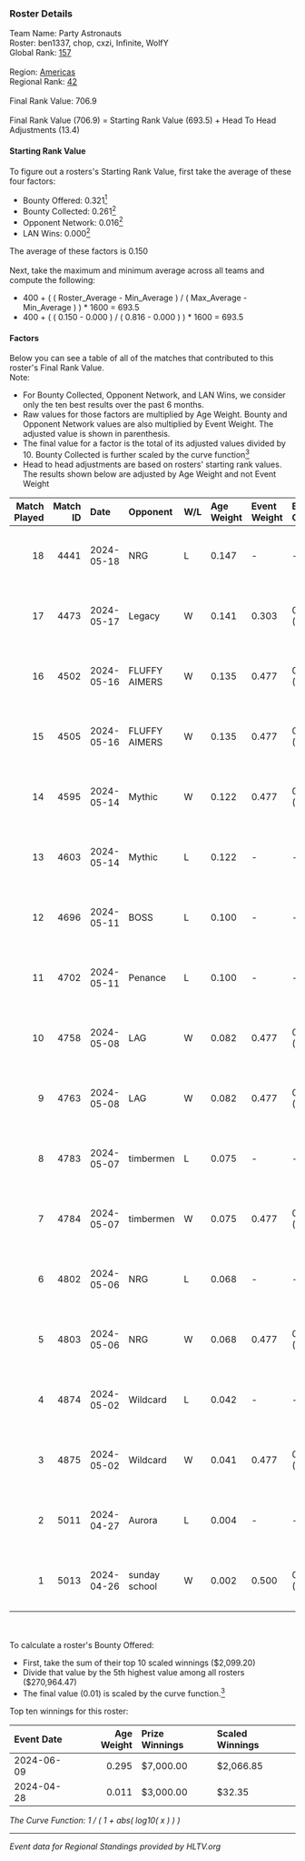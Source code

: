 ### Roster Details<br />
Team Name: Party Astronauts<br />
Roster: ben1337, chop, cxzi, Infinite, WolfY<br />
Global Rank: [157](../../standings_global_2024_10_23.md)<br />
<br />
Region: [Americas]( ../../standings_americas_2024_10_23.md)<br />
Regional Rank: [42]( ../../standings_americas_2024_10_23.md)<br />
<br />
Final Rank Value:  706.9<br />
<br />
Final Rank Value (706.9) = Starting Rank Value (693.5) + Head To Head Adjustments (13.4)<br />

#### Starting Rank Value<br />
To figure out a rosters's Starting Rank Value, first take the average of these four factors:<br />
- Bounty Offered: 0.321[<sup>1</sup>](#table2)
- Bounty Collected: 0.261[<sup>2</sup>](#table1)
- Opponent Network: 0.016[<sup>2</sup>](#table1)
- LAN Wins: 0.000[<sup>2</sup>](#table1)

The average of these factors is 0.150<br />
<br />
Next, take the maximum and minimum average across all teams and compute the following:<br />
- 400 + ( ( Roster_Average - Min_Average ) / ( Max_Average - Min_Average ) ) * 1600 = 693.5
- 400 + ( ( 0.150 - 0.000 ) / ( 0.816 - 0.000 ) ) * 1600 = 693.5


#### Factors<br />
Below you can see a table of all of the matches that contributed to this roster's Final Rank Value.<br />
Note:<br />

- For Bounty Collected, Opponent Network, and LAN Wins, we consider only the ten best results over the past 6 months.
- Raw values for those factors are multiplied by Age Weight. Bounty and Opponent Network values are also multiplied by Event Weight. The adjusted value is shown in parenthesis.
- The final value for a factor is the total of its adjusted values divided by 10. Bounty Collected is further scaled by the curve function[<sup>3</sup>](#curveFunction)
- Head to head adjustments are based on rosters' starting rank values. The results shown below are adjusted by Age Weight and not Event Weight
<span id="table1"></span><br />


| Match Played | Match ID | Date       | Opponent      | W/L | Age Weight | Event Weight | Bounty Collected | Opponent Network | LAN Wins  | H2H Adj. | Roster                               |
| -: | -: | :- | :- | :- | :- | :- | :- | :- | :- | -: | :- |
|           18 |     4441 | 2024-05-18 | NRG           | L   | 0.147      | -            | -                | -                | -         |    -0.81 | ben1337, chop, cxzi, Infinite, WolfY |
|           17 |     4473 | 2024-05-17 | Legacy        | W   | 0.141      | 0.303        | 0.098 (0.004)    | 0.700 (0.030)    | 0 (0.000) |     3.67 | ben1337, chop, cxzi, Infinite, WolfY |
|           16 |     4502 | 2024-05-16 | FLUFFY AIMERS | W   | 0.135      | 0.477        | 0.025 (0.002)    | 0.531 (0.034)    | 0 (0.000) |     2.92 | ben1337, chop, cxzi, Infinite, WolfY |
|           15 |     4505 | 2024-05-16 | FLUFFY AIMERS | W   | 0.135      | 0.477        | 0.025 (0.002)    | 0.531 (0.034)    | 0 (0.000) |     2.94 | ben1337, chop, cxzi, Infinite, WolfY |
|           14 |     4595 | 2024-05-14 | Mythic        | W   | 0.122      | 0.477        | 0.004 (0.000)    | 0.247 (0.014)    | 0 (0.000) |     2.21 | ben1337, chop, cxzi, RUSH, WolfY     |
|           13 |     4603 | 2024-05-14 | Mythic        | L   | 0.122      | -            | -                | -                | -         |    -1.64 | ben1337, chop, cxzi, RUSH, WolfY     |
|           12 |     4696 | 2024-05-11 | BOSS          | L   | 0.100      | -            | -                | -                | -         |    -0.75 | ben1337, chop, cxzi, RUSH, WolfY     |
|           11 |     4702 | 2024-05-11 | Penance       | L   | 0.100      | -            | -                | -                | -         |    -1.69 | ben1337, chop, cxzi, RUSH, WolfY     |
|           10 |     4758 | 2024-05-08 | LAG           | W   | 0.082      | 0.477        | 0.003 (0.000)    | 0.044 (0.002)    | 0 (0.000) |     1.08 | ben1337, chop, cxzi, RUSH, WolfY     |
|            9 |     4763 | 2024-05-08 | LAG           | W   | 0.082      | 0.477        | 0.003 (0.000)    | 0.044 (0.002)    | 0 (0.000) |     1.09 | ben1337, chop, cxzi, RUSH, WolfY     |
|            8 |     4783 | 2024-05-07 | timbermen     | L   | 0.075      | -            | -                | -                | -         |    -0.27 | ben1337, chop, cxzi, RUSH, WolfY     |
|            7 |     4784 | 2024-05-07 | timbermen     | W   | 0.075      | 0.477        | 0.036 (0.001)    | 0.497 (0.018)    | 0 (0.000) |     2.10 | ben1337, chop, cxzi, RUSH, WolfY     |
|            6 |     4802 | 2024-05-06 | NRG           | L   | 0.068      | -            | -                | -                | -         |    -0.37 | ben1337, chop, cxzi, RUSH, WolfY     |
|            5 |     4803 | 2024-05-06 | NRG           | W   | 0.068      | 0.477        | 0.093 (0.003)    | 0.533 (0.017)    | 0 (0.000) |     1.78 | ben1337, chop, cxzi, RUSH, WolfY     |
|            4 |     4874 | 2024-05-02 | Wildcard      | L   | 0.042      | -            | -                | -                | -         |    -0.10 | ben1337, chop, cxzi, RUSH, WolfY     |
|            3 |     4875 | 2024-05-02 | Wildcard      | W   | 0.041      | 0.477        | 0.133 (0.003)    | 0.539 (0.011)    | 0 (0.000) |     1.21 | ben1337, chop, cxzi, RUSH, WolfY     |
|            2 |     5011 | 2024-04-27 | Aurora        | L   | 0.004      | -            | -                | -                | -         |    -0.01 | ben1337, chop, cxzi, RUSH, WolfY     |
|            1 |     5013 | 2024-04-26 | sunday school | W   | 0.002      | 0.500        | 0.000 (0.000)    | 0.000 (0.000)    | 1 (0.002) |     0.02 | ben1337, chop, cxzi, RUSH, WolfY     |

<br />
<span id="table2"></span><br />
To calculate a roster's Bounty Offered:<br />

- First, take the sum of their top 10 scaled winnings ($2,099.20)
- Divide that value by the 5th highest value among all rosters ($270,964.47)
- The final value (0.01) is scaled by the curve function.[<sup>3</sup>](#curveFunction)

Top ten winnings for this roster:<br />

| Event Date | Age Weight | Prize Winnings | Scaled Winnings |
| :- | -: | :- | :- |
| 2024-06-09 |      0.295 | $7,000.00      | $2,066.85       |
| 2024-04-28 |      0.011 | $3,000.00      | $32.35          |


<span id="curveFunction"></span>_The Curve Function: 1 / ( 1 + abs( log10( x ) ) )_<br />

---
_Event data for Regional Standings provided by HLTV.org_<br />
